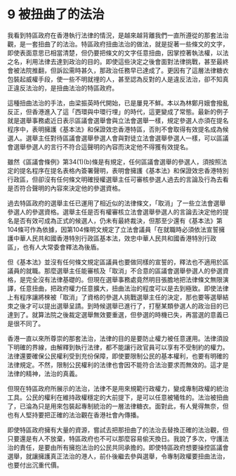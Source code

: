 # 9  被扭曲了的法治

我看到特區政府在香港執行法律的情況，是越來越背離我們一直所遵從的那套法治觀，是一套扭曲了的法治。特區政府扭曲法治的做法，就是捉著一些條文的文字，即使表面意思已相當清楚，但仍要把條文的文字任意扭曲，因掌控著執法權，以法之名，利用法律去達到政治的目的。即使這些決定之後會面對法律挑戰，甚至最終會被法院推翻，但訴訟需時甚久，那政治任務早已達成了。更因有了這層法律糖衣包裝起威權手段，使一些不明就𥚃的人，甚至認為反對的人是違反法治，卻不知真正違反法治的，是扭曲法治的特區政府。

這種扭曲法治的手法，由梁振英時代開始，已是屢見不鮮。本以為林鄭月娥會撥亂反正，但香港進入了這「西環與中環行埋」的時代，這更變成了常態。最新的例子就是選舉事務處近日表示區議會選舉會與立法會選舉一樣，規定參選人亦須在提名程序中，表明擁護《基本法》和保證效忠香港特區，否則不會取得有效提名成為候選人。選舉主任對待區議會選舉參選人會與對徒立法會選舉參選人一樣，可以區議會選舉參選人的言行不符合這聲明的內容而決定他不得獲有效提名。

雖然《區議會條例》第34(1)(b)條是有規定，任何區議會選舉的參選人，須按照法定的提名程序在提名表格內簽署聲明，表明會擁護《基本法》和保證效忠香港特別行政區，但卻沒有任何條文明確授權選舉主任可審核參選人過去的言論及行為去看是否符合聲明的內容來決定他的參選資格。

過去特區政府的選舉主任已運用了相近似的法律條文，「取消」了一些立法會選舉參選人的參選資格。選舉主任是否有權審核立法會選舉參選人的言論去決定他的提名是否有效可成為正式的候選人，仍未有最終裁決，但那至少還有《基本法》第 104條可作為依據，因第104條明文規定了立法會議員「在就職時必須依法宣誓擁護中華人民共和國香港特別行政區基本法，效忠中華人民共和國香港特別行政區」，也有人大常委會釋法為後盾。

但《基本法》並沒有任何條文規定區議員也要做同樣的宣誓的，釋法也不適用於區議員的就職。那麼選舉主任能審核及「取消」不合意的區議會選舉參選人的參選資格，是完全沒有法律基礎的。但現在選舉事務處竟然明目張膽地把法律條文無限演譯，任意扭曲，把政府權力任意擴大，扭曲法治的程度可以是去到極致。即使法律上有程序讓將棶被「取消」了資格的參選人挑戰選舉主任的決定，那也要等選舉結朿之後才可以提出選舉呈請。到時候選舉已進行了，打壓某類參選人的政治目的已達到了。就算法院之後裁定選舉無效要重選，但參選的時機已失，再當選的意義已是很不同了。

香港一直以來所尊崇的那套法治，法律的目的是要防止權力被任意運用。法律須設下明確的界線，由解釋到執行法律，都不能讓行政官員可以享有不受制約的權力。法律還要確保公民權利受到充份保障，即使要限制公民的基本權利，也要有明確的法律規定。不然，限制公民權利的法律也會因不能符合法治要求而無效的。這才是法律的精神，法治的真義。

但現在特區政府所展示的法治，法律不是用來規範行政權力，變成專制政權的統治工具。公民的權利在維持政權穩定的大前提下，是可以任意被犧牲的。法治被扭曲了，已淪為只是用來包裝起專制統治的一層法律糖衣。面對此，有人覺得無奈，但也有人堅持要把正確的法治觀在香港社會內傳播。

即使特區政府擁有大量的資源，嘗試去把那扭曲了的法治去替換正確的法治觀，但只要還是有人不放棄，特區政府也不可以那麼容易偷天換日。我說了多次，守護法治的責任，是要由所有擁抱法治的公民共同承擔的。即使特區政府想要操控區議會選舉，就讓擁護真正法治的港人，前仆後繼去參與選舉，令專制政權要扭曲法治，也要付出沉重代價。